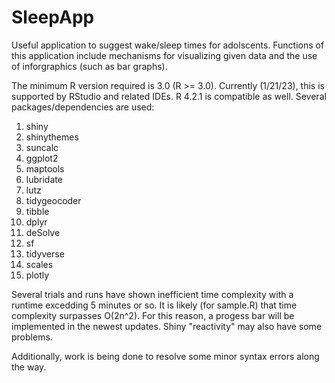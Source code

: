 # SleepApp
Useful application to suggest wake/sleep times for adolscents. Functions of this application include mechanisms for visualizing given data and the use of inforgraphics (such as bar graphs). 

The minimum R version required is 3.0 (R >= 3.0). Currently (1/21/23), this is supported by RStudio and related IDEs. R 4.2.1 is compatible as well. Several packages/dependencies are used:

1. shiny
2. shinythemes
3. suncalc
4. ggplot2
5. maptools
6. lubridate
7. lutz
8. tidygeocoder
9. tibble
10. dplyr
11. deSolve
12. sf
13. tidyverse
14. scales
15. plotly

Several trials and runs have shown inefficient time complexity with a runtime excedding 5 minutes or so. It is likely (for sample.R) that time complexity surpasses O(2n^2). For this reason, a progess bar will be implemented in the newest updates. Shiny "reactivity" may also have some problems. 


Additionally, work is being done to resolve some minor syntax errors along the way. 

